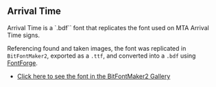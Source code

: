## Arrival Time

Arrival Time is a `.bdf`` font that replicates the font used on MTA Arrival Time signs.

<!-- TODO: insert image of arrival time sign -->

Referencing found and taken images, the font was replicated in `BitFontMaker2`, exported as a `.ttf`, and converted into a `.bdf` using [FontForge](https://learn.adafruit.com/custom-fonts-for-pyportal-circuitpython-display/overview).

- [Click here to see the font in the BitFontMaker2 Gallery](https://www.pentacom.jp/pentacom/bitfontmaker2/gallery/?id=14978)
